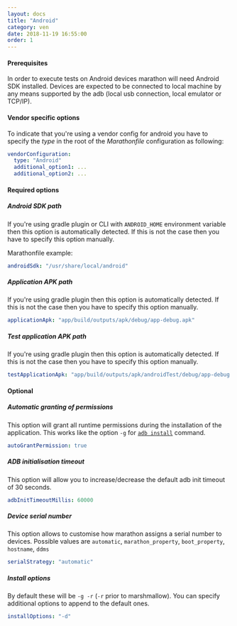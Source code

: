 ```yaml
---
layout: docs
title: "Android"
category: ven
date: 2018-11-19 16:55:00
order: 1
---
```


#### Prerequisites
In order to execute tests on Android devices marathon will need Android SDK
installed. Devices are expected to be connected to local machine by any means
supported by the adb (local usb connection, local emulator or TCP/IP).

#### Vendor specific options
To indicate that you're using a vendor config for android you have to specify
the *type* in the root of the *Marathonfile* configuration as following:

```yaml
vendorConfiguration:
  type: "Android"
  additional_option1: ...
  additional_option2: ...
```

#### Required options
##### Android SDK path
If you're using gradle plugin or CLI with ```ANDROID_HOME``` environment
variable then this option is automatically detected. If this is not the case
then you have to specify this option manually.

Marathonfile example:
```yaml
androidSdk: "/usr/share/local/android"
```

##### Application APK path
If you're using gradle plugin then this option is automatically detected. If this is not the case
then you have to specify this option manually.

```yaml
applicationApk: "app/build/outputs/apk/debug/app-debug.apk"
```

##### Test application APK path
If you're using gradle plugin then this option is automatically detected. If this is not the case
then you have to specify this option manually.

```yaml
testApplicationApk: "app/build/outputs/apk/androidTest/debug/app-debug.apk"
```

#### Optional
##### Automatic granting of permissions
This option will grant all runtime permissions during the installation of the
application. This works like the option ```-g``` for [```adb install```][2] command.

```yaml
autoGrantPermission: true
```

##### ADB initialisation timeout
This option will allow you to increase/decrease the default adb init timeout of 30
seconds.

```yaml
adbInitTimeoutMillis: 60000
```

##### Device serial number
This option allows to customise how marathon assigns a serial number to devices.
Possible values are ```automatic```, ```marathon_property```, ```boot_property```, ```hostname```, ```ddms```

```yaml
serialStrategy: "automatic"
```

##### Install options
By default these will be ```-g -r``` (```-r``` prior to marshmallow). You can specify additional options to append to the default ones.

```yaml
installOptions: "-d"
```

[1]: https://developer.android.com/studio/
[2]: https://developer.android.com/studio/command-line/adb#issuingcommands
